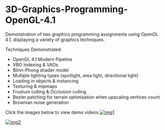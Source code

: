 # 3D-Graphics-Programming-OpenGL-4.1
Demonstration of two graphics programming assignments using OpenGL 4.1, displaying a variety of graphics techniques.

Techniques Demonstrated:
- OpenGL 4.1 Modern Pipeline
- VBO Indexing & VAOs
- Blinn-Phong shader model
- Multiple lighting types (spotlight, area light, directional light)
- Loading in objects & instancing
- Texturing & mipmaps
- Frustum culling & Occlusion culling
- Bezier patching for terrain optimisation when upscaling vertices count
- Brownian noise generation

Click the images below to view demo videos
[![img1](https://img.youtube.com/vi/kuvoFrRr6Zc/0.jpg)](https://www.youtube.com/watch?v=kuvoFrRr6Zc)

[![img2](https://img.youtube.com/vi/X6rXm5Oanbs/0.jpg)](https://www.youtube.com/watch?v=X6rXm5Oanbs)
